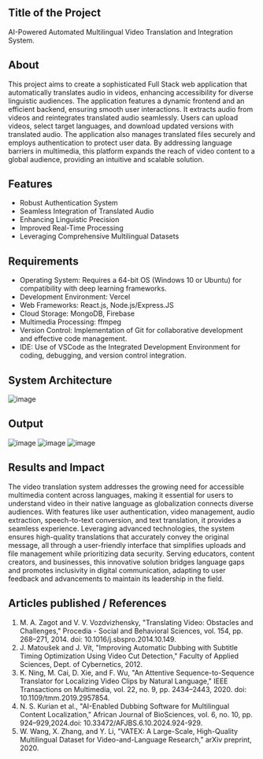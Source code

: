 ## Title of the Project
AI-Powered Automated Multilingual Video Translation and Integration System.

## About
This project aims to create a sophisticated Full Stack web application that automatically translates audio in videos, enhancing accessibility for diverse linguistic audiences. The application features a dynamic frontend and an efficient backend, ensuring smooth user interactions. It extracts audio from videos and reintegrates translated audio seamlessly. Users can upload videos, select target languages, and download updated versions with translated audio. The application also manages translated files securely and employs authentication to protect user data. By addressing language barriers in multimedia, this platform expands the reach of video content to a global audience, providing an intuitive and scalable solution.

## Features
- Robust Authentication System
- Seamless Integration of Translated Audio
- Enhancing Linguistic Precision
- Improved Real-Time Processing
- Leveraging Comprehensive Multilingual Datasets

## Requirements
* Operating System: Requires a 64-bit OS (Windows 10 or Ubuntu) for compatibility with deep learning frameworks.
* Development Environment: Vercel
* Web Frameworks: React.js, Node.js/Express.JS
* Cloud Storage: MongoDB, Firebase
* Multimedia Processing: ffmpeg
* Version Control: Implementation of Git for collaborative development and effective code management.
* IDE: Use of VSCode as the Integrated Development Environment for coding, debugging, and version control integration.

## System Architecture
![image](https://github.com/user-attachments/assets/7b7a800e-6aea-4af6-a98e-ee968f27a241)

## Output
![image](https://github.com/user-attachments/assets/4d28544d-9019-432a-baf5-e18a22a379f5)
![image](https://github.com/user-attachments/assets/0bbac801-cdab-44c7-9c72-86eaa78e66a1)
![image](https://github.com/user-attachments/assets/43d2dcf9-e665-4447-9eb8-a0811f4a6f18)


## Results and Impact
The video translation system addresses the growing need for accessible multimedia content across languages, making it essential for users to understand video in their native language as globalization connects diverse audiences. With features like user authentication, video management, audio extraction, speech-to-text conversion, and text translation, it provides a seamless experience. Leveraging advanced technologies, the system ensures high-quality translations that accurately convey the original message, all through a user-friendly interface that simplifies uploads and file management while prioritizing data security. Serving educators, content creators, and businesses, this innovative solution bridges language gaps and promotes inclusivity in digital communication, adapting to user feedback and advancements to maintain its leadership in the field.

## Articles published / References
1. M. A. Zagot and V. V. Vozdvizhensky, "Translating Video: Obstacles and Challenges," Procedia - Social and Behavioral Sciences, vol. 154, pp. 268–271, 2014. doi: 10.1016/j.sbspro.2014.10.149.
2. J. Matoušek and J. Vít, "Improving Automatic Dubbing with Subtitle Timing Optimization Using Video Cut Detection," Faculty of Applied Sciences, Dept. of Cybernetics, 2012.
3. K. Ning, M. Cai, D. Xie, and F. Wu, "An Attentive Sequence-to-Sequence Translator for Localizing Video Clips by Natural Language," IEEE Transactions on Multimedia, vol. 22, no. 9, pp. 2434–2443, 2020. doi: 10.1109/tmm.2019.2957854.
4. N. S. Kurian et al., "AI-Enabled Dubbing Software for Multilingual Content Localization," African Journal of BioSciences, vol. 6, no. 10, pp. 924–929,2024.doi: 10.33472/AFJBS.6.10.2024.924-929.
5. W. Wang, X. Zhang, and Y. Li, "VATEX: A Large-Scale, High-Quality Multilingual Dataset for Video-and-Language Research," arXiv preprint, 2020.
